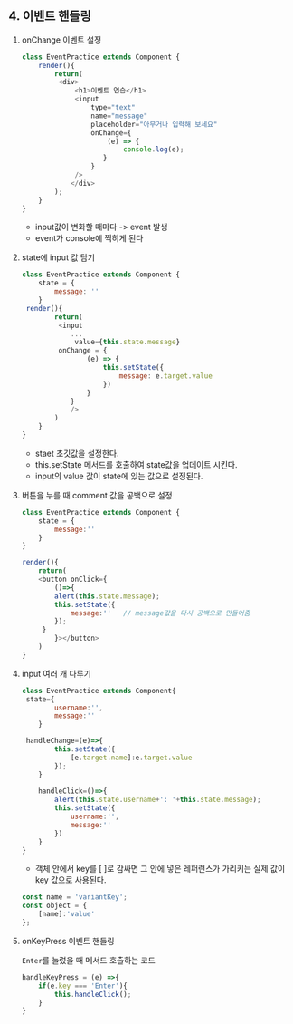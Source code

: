 ## 4. 이벤트 핸들링

1. onChange 이벤트 설정

   ```javascript
   class EventPractice extends Component {
       render(){
           return(
           	<div>
               	<h1>이벤트 연습</h1>
               	<input
               		type="text"
               		name="message"
               		placeholder="아무거나 입력해 보세요"
               		onChange={
               			(e) => {
               				console.log(e);
   		 		       }
               		}
       			/>
               </div>
           );
       }
   }
   ```

   - input값이 변화할 때마다 -> event 발생
   - event가 console에 찍히게 된다

2. state에 input 값 담기

   ```javascript
   class EventPractice extends Component {
       state = {
           message: ''
       }
   	render(){
           return(
           	<input
               ...
              	value={this.state.message}
   			onChange = {
                   (e) => {
                       this.setState({
                           message: e.target.value
                       })
                   }
               }
               />
           )
       }
   }
   ```

   - staet 초깃값을 설정한다.
   - this.setState 메서드를 호출하여 state값을 업데이트 시킨다.
   - input의 value 값이 state에 있는 값으로 설정된다.

3. 버튼을 누를 때 comment 값을 공백으로 설정

   ```javascript
   class EventPractice extends Component {
       state = {
           message:''
       }
   }
   
   render(){
       return(
       <button onClick={
           ()=>{
           alert(this.state.message);
           this.setState({
               message:''	// message값을 다시 공백으로 만들어줌
           });
       	}
           }></button>
       )
   }
   ```
   
4. input 여러 개 다루기

   ```javascript
   class EventPractice extends Component{
   	state={
           username:'',
           message:''
       }
   
   	handleChange=(e)=>{
           this.setState({
               [e.target.name]:e.target.value
           });
       }
       
       handleClick=()=>{
           alert(this.state.username+': '+this.state.message);
           this.setState({
               username:'',
               message:''
           })
       }
   }
   ```

   - 객체 안에서 key를 [	]로 감싸면 그 안에 넣은 레퍼런스가 가리키는 실제 값이 key 값으로 사용된다.

   ```javascript
   const name = 'variantKey';
   const object = {
       [name]:'value'
   };
   ```

5. onKeyPress 이벤트 핸들링

   `Enter`를 눌렀을 때 메서드 호출하는 코드

   ```javascript
   handleKeyPress = (e) =>{
       if(e.key === 'Enter'){
           this.handleClick();
       }
   }
   ```

   